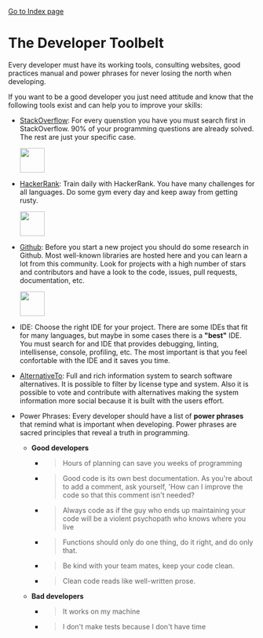 [Go to Index page](https://github.com/Catacrockers/WikiTocha/blob/master/en/INDEX.md)

# The Developer Toolbelt

Every developer must have its working tools, consulting websites, good practices manual and power phrases for never losing the north when developing. 

If you want to be a good developer you just need attitude and know that the following tools exist and can help you to improve your skills:

- [StackOverflow](https://stackoverflow.com/): For every quenstion you have you must search first in StackOverflow. 90% of your programming questions are already solved. The rest are just your specific case. 

     <img src="https://cdn.sstatic.net/Sites/stackoverflow/company/img/logos/so/so-logo.png?v=9c558ec15d8a" height="50">

- [HackerRank](https://www.hackerrank.com): Train daily with HackerRank. You have many challenges for all languages. Do some gym every day and keep away from getting rusty.

   <img src="https://camo.githubusercontent.com/bcb153b5a4eaa2bf3f97776188c6d0d9f2ff6ce5/68747470733a2f2f64336b65757a6562326372686b6e2e636c6f756466726f6e742e6e65742f6861636b657272616e6b2f6173736574732f7374796c6567756964652f6c6f676f5f776f72646d61726b2d66356335656236316162306131353463336564396564613234643062396533312e737667" height="50">

- [Github](https://github.com/): Before you start a new project you should do some research in Github. Most well-known libraries are hosted here and you can learn a lot from this community. Look for projects with a high number of stars and contributors and have a look to the code, issues, pull requests, documentation, etc.

     <img src="https://upload.wikimedia.org/wikipedia/commons/9/91/Octicons-mark-github.svg" height="50">

- IDE: Choose the right IDE for your project. There are some IDEs that fit for many languages, but maybe in some cases there is a **"best"** IDE. You must search for and IDE that provides debugging, linting, intellisense, console, profiling, etc. The most important is that you feel confortable with the IDE and it saves you time.

- [AlternativeTo](https://alternativeto.net/): Full and rich information system to search software alternatives. It is possible to filter by license type and system. Also it is possible to vote and contribute with alternatives making the system information more social because it is built with the users effort.

- Power Phrases: Every developer should have a list of **power phrases** that remind what is important when developing. Power phrases are sacred principles that reveal a truth in programming.
    
    * **Good developers**
        * > Hours of planning can save you weeks of programming
        * > Good code is its own best documentation. As you're about to add a comment, ask yourself, 'How can I improve the code so that this comment isn't needed?
        * > Always code as if the guy who ends up maintaining your code will be a violent psychopath who knows where you live
        * > Functions should only do one thing, do it right, and do only that.
        * > Be kind with your team mates, keep your code clean.
        * > Clean code reads like well-written prose.
    * **Bad developers**
        * > It works on my machine
        * > I don't make tests because I don't have time
    
